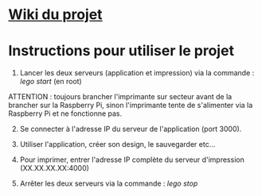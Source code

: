 # [Wiki du projet](https://projets-ima.plil.fr/mediawiki/index.php/IMA4_2017/2018_P42)

# Instructions pour utiliser le projet

1. Lancer les deux serveurs (application et impression) via la commande : *lego start* (en root)

ATTENTION : toujours brancher l'imprimante sur secteur avant de la brancher sur la Raspberry Pi, sinon l'imprimante tente de s'alimenter via la Raspberry Pi et ne fonctionne pas.

2. Se connecter à l'adresse IP du serveur de l'application (port 3000).

3. Utiliser l'application, créer son design, le sauvegarder etc...

4. Pour imprimer, entrer l'adresse IP complète du serveur d'impression (XX.XX.XX.XX:4000)

5. Arrêter les deux serveurs via la commande : *lego stop*
